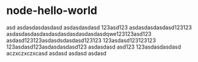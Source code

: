 # node-hello-world
asd
asdasdasdasdasd
asdasdasdasd
123asd123
asdasdasdasdasd123123
asdasdasdasdasdasdasdasdasdasdasdqwe123123asd123
asdasd123123asdasdsdasdasd123123
123asdasd123123123
123asdasd123asdasdasdasd123
asdasdasd
asd123
123asdasdasdasd
aczxczxczxcasd
asdasd
asdasd
asdasd
